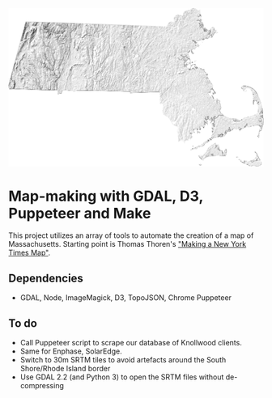 ![](./ma.png)

# Map-making with GDAL, D3, Puppeteer and Make
This project utilizes an array of tools to automate the creation of a map of Massachusetts. Starting point is Thomas Thoren's ["Making a New York Times Map"](https://thomasthoren.com/2016/02/28/making-a-new-york-times-map.html).

## Dependencies
* GDAL, Node, ImageMagick, D3, TopoJSON, Chrome Puppeteer

## To do
* Call Puppeteer script to scrape our database of Knollwood clients.
* Same for Enphase, SolarEdge.
* Switch to 30m SRTM tiles to avoid artefacts around the South Shore/Rhode Island border
* Use GDAL 2.2 (and Python 3) to open the SRTM files without de-compressing
